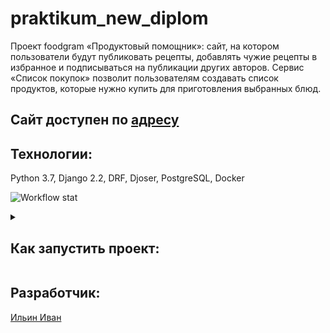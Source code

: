 # praktikum_new_diplom

Проект foodgram  «Продуктовый помощник»: сайт,
на котором пользователи будут публиковать рецепты,
добавлять чужие рецепты в избранное и подписываться на публикации других авторов.
Сервис «Список покупок» позволит пользователям создавать список продуктов,
которые нужно купить для приготовления выбранных блюд.

## Сайт доступен по [адресу](http://158.160.64.151/recipes)

## Технологии:
Python 3.7, Django 2.2, DRF, Djoser, PostgreSQL, Docker

![Workflow stat](https://github.com/ivan-hedgehog/foodgram-project-react/actions/workflows/foodgram_workflow.yml/badge.svg)

<details>
<summary><h2>Как запустить проект:</h2></summary>

### *Клонируйте репозиторий:*
```
git@github.com:ivan-hedgehog/foodgram-project-react.git
```

### *Установите и активируйте виртуальное окружение:*
Win:
```
python -m venv venv
source/venv/Scripts/activate
```

Mac:
```
python3 -m venv venv
source venv/bin/activate
```

### *Установите зависимости из файла requirements.txt:*
```
pip install -r requirements.txt
```

### *Перейдите в директорию с файлом manage.py, создайте и примените миграции (python3 для Mac):*
```
cd backend/foodgram
python manage.py makemigrations
python manage.py migrate
```

### *Создайте суперпользователя (python3 для Mac):*
```
python manage.py createsuperuser
```

### *Запустите сервер (python3 для Mac):*
```
python manage.py runserver
```

### *Чтобы запустить проект через докер:*
В папке **frontend** соберите образ docker `build -t YourDockerNickname/foodgram_frontend .`

В папке **infra** создайте файл **.env** и заполните его данными. Пример:
```
SECRET_KEY=YourSecretKeyFromDjangoProjectSettings
DEBUG=True
ALLOWED_HOSTS='*'
DB_ENGINE=django.db.backends.postgresql
DB_NAME=postgres
DB_USER=postgres
DB_PASSWORD=postgres
DB_HOST=db
DB_PORT=5432
```
Для работы с workflow и деплоем на сервер добавьте Github Secrets. Шаблон:
```
DB_ENGINE=django.db.backends.postgresql
DB_NAME=postgres
DB_USER=postgres
DB_PASSWORD=postgres
DB_HOST=db
DB_PORT=5432
DEBUG=True
DOCKER_PASSWORD=YourPassword
DOCKER_USERNAME=YourUsername

USER=ServerUsername
HOST=ServerIP
PASSPHRASE=GitPassphrase
SSH_KEY=SSHKey (для получения команда: cat ~/.ssh/id_rsa)

TELEGRAM_TO=YourTelegramID
TELEGRAM_TOKEN=BotToken
```
Далее в папке **infra** запустите команду `docker-compose up --build`

После сборки запустите миграции, соберите статику, создайте суперпользователя, подгрузите данные из копии бд:
```
docker-compose exec backend python manage.py makemigrations
docker-compose exec backend python manage.py migrate
docker-compose exec backend python manage.py collectstatic --no-input
docker-compose exec backend python manage.py data_csv_for_db
docker-compose exec backend python manage.py createsuperuser
```
Для остановки контейнера `docker-compose down -v`
</details>


## Разработчик:
[Ильин Иван](https://github.com/ivan-hedgehog)
